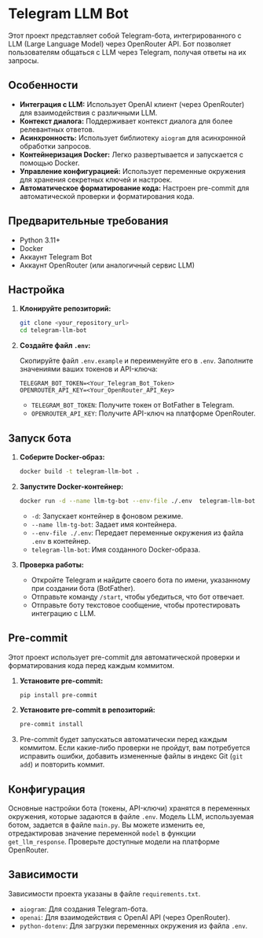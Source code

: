# Telegram LLM Bot

Этот проект представляет собой Telegram-бота, интегрированного с LLM (Large Language Model) через OpenRouter API. Бот позволяет пользователям общаться с LLM через Telegram, получая ответы на их запросы.

## Особенности

*   **Интеграция с LLM:** Использует OpenAI клиент (через OpenRouter) для взаимодействия с различными LLM.
*   **Контекст диалога:** Поддерживает контекст диалога для более релевантных ответов.
*   **Асинхронность:**  Использует библиотеку `aiogram` для асинхронной обработки запросов.
*   **Контейнеризация Docker:**  Легко развертывается и запускается с помощью Docker.
*   **Управление конфигурацией:** Использует переменные окружения для хранения секретных ключей и настроек.
*   **Автоматическое форматирование кода:** Настроен pre-commit для автоматической проверки и форматирования кода.

## Предварительные требования

*   Python 3.11+
*   Docker
*   Аккаунт Telegram Bot
*   Аккаунт OpenRouter (или аналогичный сервис LLM)

## Настройка

1.  **Клонируйте репозиторий:**

    ```bash
    git clone <your_repository_url>
    cd telegram-llm-bot
    ```

2.  **Создайте файл `.env`:**

    Скопируйте файл `.env.example` и переименуйте его в `.env`. Заполните значениями ваших токенов и API-ключа:

    ```
    TELEGRAM_BOT_TOKEN=<Your_Telegram_Bot_Token>
    OPENROUTER_API_KEY=<Your_OpenRouter_API_Key>
    ```

    *   `TELEGRAM_BOT_TOKEN`:  Получите токен от BotFather в Telegram.
    *   `OPENROUTER_API_KEY`: Получите API-ключ на платформе OpenRouter.

## Запуск бота

1.  **Соберите Docker-образ:**

    ```bash
    docker build -t telegram-llm-bot .
    ```

2.  **Запустите Docker-контейнер:**

    ```bash
    docker run -d --name llm-tg-bot --env-file ./.env  telegram-llm-bot
    ```

    *   `-d`: Запускает контейнер в фоновом режиме.
    *   `--name llm-tg-bot`:  Задает имя контейнера.
    *   `--env-file ./.env`:  Передает переменные окружения из файла `.env` в контейнер.
    *   `telegram-llm-bot`:  Имя созданного Docker-образа.

3.  **Проверка работы:**

    *   Откройте Telegram и найдите своего бота по имени, указанному при создании бота (BotFather).
    *   Отправьте команду `/start`, чтобы убедиться, что бот отвечает.
    *   Отправьте боту текстовое сообщение, чтобы протестировать интеграцию с LLM.

## Pre-commit

Этот проект использует pre-commit для автоматической проверки и форматирования кода перед каждым коммитом.

1.  **Установите pre-commit:**

    ```bash
    pip install pre-commit
    ```

2.  **Установите pre-commit в репозиторий:**

    ```bash
    pre-commit install
    ```

3.  Pre-commit будет запускаться автоматически перед каждым коммитом.  Если какие-либо проверки не пройдут, вам потребуется исправить ошибки, добавить измененные файлы в индекс Git (`git add`) и повторить коммит.

## Конфигурация

Основные настройки бота (токены, API-ключи) хранятся в переменных окружения, которые задаются в файле `.env`.  Модель LLM, используемая ботом, задается в файле `main.py`.  Вы можете изменить ее, отредактировав значение переменной `model` в функции `get_llm_response`.  Проверьте доступные модели на платформе OpenRouter.

## Зависимости

Зависимости проекта указаны в файле `requirements.txt`.

*   `aiogram`:  Для создания Telegram-бота.
*   `openai`: Для взаимодействия с OpenAI API (через OpenRouter).
*   `python-dotenv`:  Для загрузки переменных окружения из файла `.env`.
